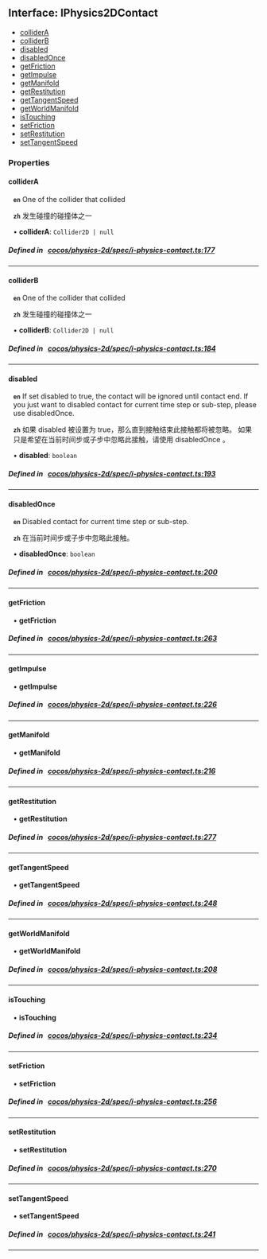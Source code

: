 ## Interface: IPhysics2DContact

- [colliderA](#colliderA)
- [colliderB](#colliderB)
- [disabled](#disabled)
- [disabledOnce](#disabledOnce)
- [getFriction](#getFriction)
- [getImpulse](#getImpulse)
- [getManifold](#getManifold)
- [getRestitution](#getRestitution)
- [getTangentSpeed](#getTangentSpeed)
- [getWorldManifold](#getWorldManifold)
- [isTouching](#isTouching)
- [setFriction](#setFriction)
- [setRestitution](#setRestitution)
- [setTangentSpeed](#setTangentSpeed)

### Properties

#### colliderA

<div style="margin-left: 10px;">



**`en`** 
One of the collider that collided



**`zh`** 
发生碰撞的碰撞体之一



• **colliderA**: ``Collider2D | null``

</div>

##### Defined in &nbsp;   [cocos/physics-2d/spec/i-physics-contact.ts:177](https://github.com/cocos-creator/engine/blob/c7bf6b8a9/cocos/physics-2d/spec/i-physics-contact.ts#L177)&nbsp;
___
#### colliderB

<div style="margin-left: 10px;">



**`en`** 
One of the collider that collided



**`zh`** 
发生碰撞的碰撞体之一



• **colliderB**: ``Collider2D | null``

</div>

##### Defined in &nbsp;   [cocos/physics-2d/spec/i-physics-contact.ts:184](https://github.com/cocos-creator/engine/blob/c7bf6b8a9/cocos/physics-2d/spec/i-physics-contact.ts#L184)&nbsp;
___
#### disabled

<div style="margin-left: 10px;">



**`en`** 
If set disabled to true, the contact will be ignored until contact end.
If you just want to disabled contact for current time step or sub-step, please use disabledOnce.



**`zh`** 
如果 disabled 被设置为 true，那么直到接触结束此接触都将被忽略。
如果只是希望在当前时间步或子步中忽略此接触，请使用 disabledOnce 。



• **disabled**: ``boolean``

</div>

##### Defined in &nbsp;   [cocos/physics-2d/spec/i-physics-contact.ts:193](https://github.com/cocos-creator/engine/blob/c7bf6b8a9/cocos/physics-2d/spec/i-physics-contact.ts#L193)&nbsp;
___
#### disabledOnce

<div style="margin-left: 10px;">



**`en`** 
Disabled contact for current time step or sub-step.



**`zh`** 
在当前时间步或子步中忽略此接触。



• **disabledOnce**: ``boolean``

</div>

##### Defined in &nbsp;   [cocos/physics-2d/spec/i-physics-contact.ts:200](https://github.com/cocos-creator/engine/blob/c7bf6b8a9/cocos/physics-2d/spec/i-physics-contact.ts#L200)&nbsp;
___
#### getFriction

<div style="margin-left: 10px;">


• **getFriction**

</div>

##### Defined in &nbsp;   [cocos/physics-2d/spec/i-physics-contact.ts:263](https://github.com/cocos-creator/engine/blob/c7bf6b8a9/cocos/physics-2d/spec/i-physics-contact.ts#L263)&nbsp;
___
#### getImpulse

<div style="margin-left: 10px;">


• **getImpulse**

</div>

##### Defined in &nbsp;   [cocos/physics-2d/spec/i-physics-contact.ts:226](https://github.com/cocos-creator/engine/blob/c7bf6b8a9/cocos/physics-2d/spec/i-physics-contact.ts#L226)&nbsp;
___
#### getManifold

<div style="margin-left: 10px;">


• **getManifold**

</div>

##### Defined in &nbsp;   [cocos/physics-2d/spec/i-physics-contact.ts:216](https://github.com/cocos-creator/engine/blob/c7bf6b8a9/cocos/physics-2d/spec/i-physics-contact.ts#L216)&nbsp;
___
#### getRestitution

<div style="margin-left: 10px;">


• **getRestitution**

</div>

##### Defined in &nbsp;   [cocos/physics-2d/spec/i-physics-contact.ts:277](https://github.com/cocos-creator/engine/blob/c7bf6b8a9/cocos/physics-2d/spec/i-physics-contact.ts#L277)&nbsp;
___
#### getTangentSpeed

<div style="margin-left: 10px;">


• **getTangentSpeed**

</div>

##### Defined in &nbsp;   [cocos/physics-2d/spec/i-physics-contact.ts:248](https://github.com/cocos-creator/engine/blob/c7bf6b8a9/cocos/physics-2d/spec/i-physics-contact.ts#L248)&nbsp;
___
#### getWorldManifold

<div style="margin-left: 10px;">


• **getWorldManifold**

</div>

##### Defined in &nbsp;   [cocos/physics-2d/spec/i-physics-contact.ts:208](https://github.com/cocos-creator/engine/blob/c7bf6b8a9/cocos/physics-2d/spec/i-physics-contact.ts#L208)&nbsp;
___
#### isTouching

<div style="margin-left: 10px;">


• **isTouching**

</div>

##### Defined in &nbsp;   [cocos/physics-2d/spec/i-physics-contact.ts:234](https://github.com/cocos-creator/engine/blob/c7bf6b8a9/cocos/physics-2d/spec/i-physics-contact.ts#L234)&nbsp;
___
#### setFriction

<div style="margin-left: 10px;">


• **setFriction**

</div>

##### Defined in &nbsp;   [cocos/physics-2d/spec/i-physics-contact.ts:256](https://github.com/cocos-creator/engine/blob/c7bf6b8a9/cocos/physics-2d/spec/i-physics-contact.ts#L256)&nbsp;
___
#### setRestitution

<div style="margin-left: 10px;">


• **setRestitution**

</div>

##### Defined in &nbsp;   [cocos/physics-2d/spec/i-physics-contact.ts:270](https://github.com/cocos-creator/engine/blob/c7bf6b8a9/cocos/physics-2d/spec/i-physics-contact.ts#L270)&nbsp;
___
#### setTangentSpeed

<div style="margin-left: 10px;">


• **setTangentSpeed**

</div>

##### Defined in &nbsp;   [cocos/physics-2d/spec/i-physics-contact.ts:241](https://github.com/cocos-creator/engine/blob/c7bf6b8a9/cocos/physics-2d/spec/i-physics-contact.ts#L241)&nbsp;
___
